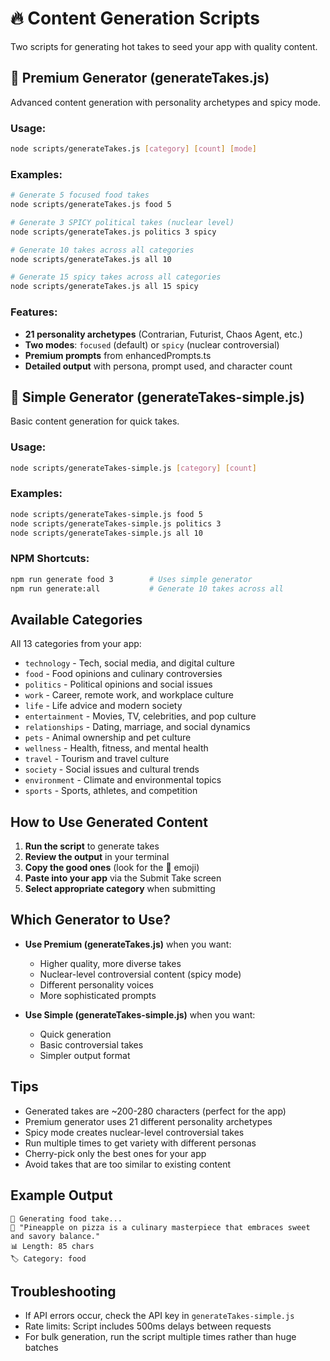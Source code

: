 # 🔥 Content Generation Scripts

Two scripts for generating hot takes to seed your app with quality content.

## 🎯 Premium Generator (generateTakes.js)

Advanced content generation with personality archetypes and spicy mode.

### Usage:
```bash
node scripts/generateTakes.js [category] [count] [mode]
```

### Examples:
```bash
# Generate 5 focused food takes
node scripts/generateTakes.js food 5

# Generate 3 SPICY political takes (nuclear level)
node scripts/generateTakes.js politics 3 spicy

# Generate 10 takes across all categories
node scripts/generateTakes.js all 10

# Generate 15 spicy takes across all categories
node scripts/generateTakes.js all 15 spicy
```

### Features:
- **21 personality archetypes** (Contrarian, Futurist, Chaos Agent, etc.)
- **Two modes**: `focused` (default) or `spicy` (nuclear controversial)
- **Premium prompts** from enhancedPrompts.ts
- **Detailed output** with persona, prompt used, and character count

## 📝 Simple Generator (generateTakes-simple.js)

Basic content generation for quick takes.

### Usage:
```bash
node scripts/generateTakes-simple.js [category] [count]
```

### Examples:
```bash
node scripts/generateTakes-simple.js food 5
node scripts/generateTakes-simple.js politics 3
node scripts/generateTakes-simple.js all 10
```

### NPM Shortcuts:
```bash
npm run generate food 3        # Uses simple generator
npm run generate:all           # Generate 10 takes across all
```

## Available Categories

All 13 categories from your app:
- `technology` - Tech, social media, and digital culture
- `food` - Food opinions and culinary controversies
- `politics` - Political opinions and social issues  
- `work` - Career, remote work, and workplace culture
- `life` - Life advice and modern society
- `entertainment` - Movies, TV, celebrities, and pop culture
- `relationships` - Dating, marriage, and social dynamics
- `pets` - Animal ownership and pet culture
- `wellness` - Health, fitness, and mental health
- `travel` - Tourism and travel culture
- `society` - Social issues and cultural trends
- `environment` - Climate and environmental topics
- `sports` - Sports, athletes, and competition

## How to Use Generated Content

1. **Run the script** to generate takes
2. **Review the output** in your terminal
3. **Copy the good ones** (look for the 📝 emoji)
4. **Paste into your app** via the Submit Take screen
5. **Select appropriate category** when submitting

## Which Generator to Use?

- **Use Premium (generateTakes.js)** when you want:
  - Higher quality, more diverse takes
  - Nuclear-level controversial content (spicy mode)
  - Different personality voices
  - More sophisticated prompts

- **Use Simple (generateTakes-simple.js)** when you want:
  - Quick generation
  - Basic controversial takes
  - Simpler output format

## Tips

- Generated takes are ~200-280 characters (perfect for the app)
- Premium generator uses 21 different personality archetypes
- Spicy mode creates nuclear-level controversial takes
- Run multiple times to get variety with different personas
- Cherry-pick only the best ones for your app
- Avoid takes that are too similar to existing content

## Example Output

```
🎯 Generating food take...
📝 "Pineapple on pizza is a culinary masterpiece that embraces sweet and savory balance."
📊 Length: 85 chars
🏷️ Category: food
```

## Troubleshooting

- If API errors occur, check the API key in `generateTakes-simple.js`
- Rate limits: Script includes 500ms delays between requests
- For bulk generation, run the script multiple times rather than huge batches